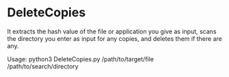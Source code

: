 # DeleteCopies
It extracts the hash value of the file or application you give as input, scans the directory you enter as input for any copies, and deletes them if there are any.

Usage: python3 DeleteCopies.py /path/to/target/file  /path/to/search/directory

